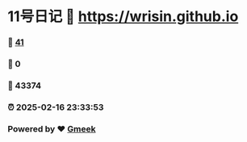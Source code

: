 # 11号日记 :link: https://wrisin.github.io 
### :page_facing_up: [41](https://wrisin.github.io/tag.html) 
### :speech_balloon: 0 
### :hibiscus: 43374 
### :alarm_clock: 2025-02-16 23:33:53 
### Powered by :heart: [Gmeek](https://github.com/Meekdai/Gmeek)
